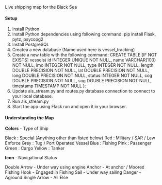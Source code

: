 Live shipping map for the Black Sea

#### Setup

1. Install Python
2. Install Python dependencies using following command:
pip install Flask, pytz, psycopg2
3. Install PostgreSQL
4. Createa a new database (Name used here is vessel_tracking)
5. Create a new table with the following command:
CREATE TABLE [IF NOT EXISTS] vessels(
   id INTEGER UNIQUE NOT NULL,
    name VARCHAR(100) NOT NULL,
    imo INTEGER NOT NULL,
    type INTEGER NOT NULL,
    length DOUBLE PRECISION NOT NULL,
    lat DOUBLE PRECISION NOT NULL,
    long DOUBLE PRECISION NOT NULL,
    status INTEGER NOT NULL,
    cog DOUBLE PRECISION NOT NULL,
    sog DOUBLE PRECISION NOT NULL,
    timestamp TIMESTAMP NOT NULL 
);
6. Update ais_stream.py and routes.py database connection to connect to your local database.
7. Run ais_stream.py
8. Start the app using Flask run and open it in your browser.


#### Understanding the Map

<b>Colors</b> - Type of Ship

Black : Special (Anything other than listed below)
Red : Military / SAR / Law Enforce
Grey : Tug / Port Operated Vessel
Blue : Fishing
Pink : Passenger
Green : Cargo
Yellow : Tanker

<b>Icon</b> - Navigational Status

Double Arrow - Under way using engine
Anchor - At anchor / Moored
Fishing Hook - Engaged in Fishing
Sail - Under way sailing
Danger - Aground
Single Arrow - All Else